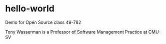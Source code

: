 # hello-world
Demo for Open Source class 49-782

Tony Wasserman is a Professor of Software Management Practice at CMU-SV
